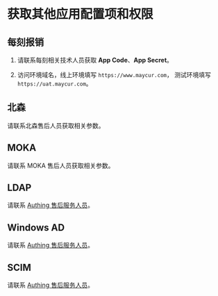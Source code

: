 # 获取其他应用配置项和权限

<LastUpdated/>

## 每刻报销

1. 请联系每刻相关技术人员获取 **App Code**、**App Secret**。

2. 访问环境域名，线上环境填写 `https://www.maycur.com`， 测试环境填写 `https://uat.maycur.com`。

## 北森

请联系北森售后人员获取相关参数。

## MOKA

请联系 MOKA 售后人员获取相关参数。

## LDAP

请联系 <a href="mailto:csm@authing.cn">Authing 售后服务人员</a>。

## Windows AD

请联系 <a href="mailto:csm@authing.cn">Authing 售后服务人员</a>。

## SCIM

请联系 <a href="mailto:csm@authing.cn">Authing 售后服务人员</a>。